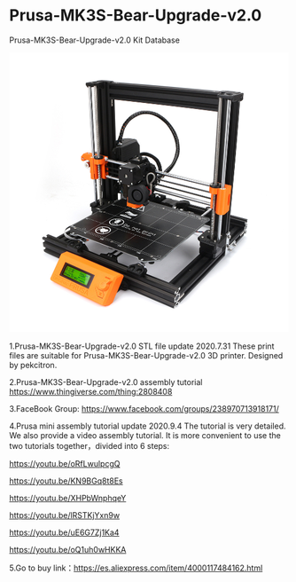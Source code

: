 # Prusa-MK3S-Bear-Upgrade-v2.0
Prusa-MK3S-Bear-Upgrade-v2.0 Kit Database

![](Bear_MK3S.jpg)


1.Prusa-MK3S-Bear-Upgrade-v2.0 STL file update 2020.7.31
These print files are suitable for Prusa-MK3S-Bear-Upgrade-v2.0 3D printer. Designed by pekcitron.

2.Prusa-MK3S-Bear-Upgrade-v2.0 assembly tutorial  
<https://www.thingiverse.com/thing:2808408>

3.FaceBook Group:
<https://www.facebook.com/groups/238970713918171/>

4.Prusa mini assembly tutorial update 2020.9.4
The tutorial is very detailed. We also provide a video assembly tutorial. It is more convenient to use the two tutorials together，divided into 6 steps:

https://youtu.be/oRfLwulpcgQ

https://youtu.be/KN9BGq8t8Es

https://youtu.be/XHPbWnphqeY

https://youtu.be/lRSTKjYxn9w

https://youtu.be/uE6G7Zj1Ka4

https://youtu.be/oQ1uh0wHKKA

5.Go to buy link：https://es.aliexpress.com/item/4000117484162.html